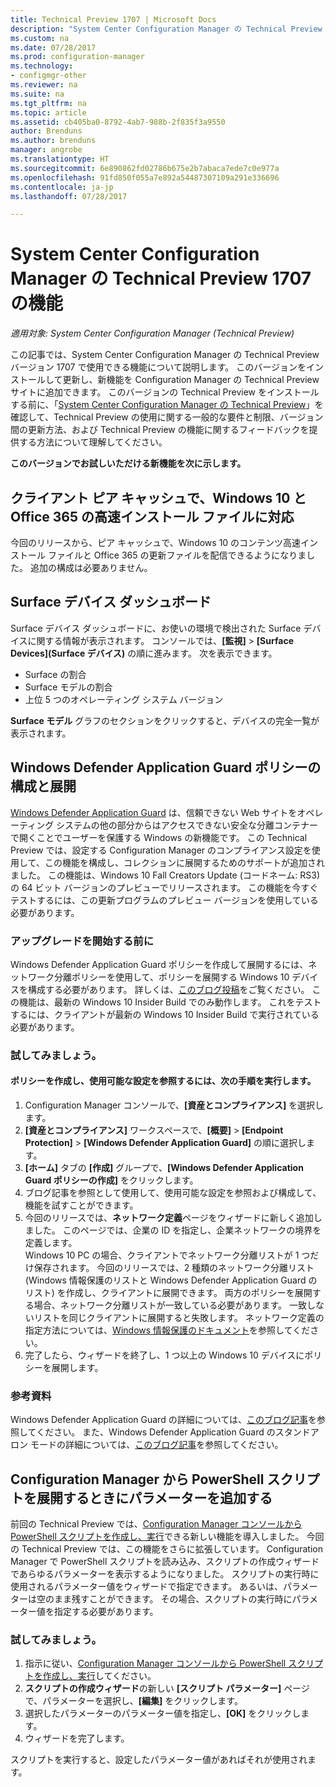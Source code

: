 ```yaml
---
title: Technical Preview 1707 | Microsoft Docs
description: "System Center Configuration Manager の Technical Preview バージョン 1707 で使用できる機能について説明します。"
ms.custom: na
ms.date: 07/28/2017
ms.prod: configuration-manager
ms.technology:
- configmgr-other
ms.reviewer: na
ms.suite: na
ms.tgt_pltfrm: na
ms.topic: article
ms.assetid: cb405ba0-8792-4ab7-988b-2f835f3a9550
author: Brenduns
ms.author: brenduns
manager: angrobe
ms.translationtype: HT
ms.sourcegitcommit: 6e890862fd02786b675e2b7abaca7ede7c0e977a
ms.openlocfilehash: 91fd850f055a7e892a54487307109a291e336696
ms.contentlocale: ja-jp
ms.lasthandoff: 07/28/2017

---
```

# <a name="capabilities-in-technical-preview-1707-for-system-center-configuration-manager"></a>System Center Configuration Manager の Technical Preview 1707 の機能

*適用対象: System Center Configuration Manager (Technical Preview)*

この記事では、System Center Configuration Manager の Technical Preview バージョン 1707 で使用できる機能について説明します。 このバージョンをインストールして更新し、新機能を Configuration Manager の Technical Preview サイトに追加できます。 このバージョンの Technical Preview をインストールする前に、「[System Center Configuration Manager の Technical Preview](../../core/get-started/technical-preview.md)」を確認して、Technical Preview の使用に関する一般的な要件と制限、バージョン間の更新方法、および Technical Preview の機能に関するフィードバックを提供する方法について理解してください。     


<!--  Known Issues Template   
**Known Issues in this Technical Preview:**
-   **Issue Name**. Details
    Workaround details.
-->

**このバージョンでお試しいただける新機能を次に示します。**  

<!--  Rough Section Template
##  FEATURE

### Procedure 1
### Try it out!  
 Try to complete the following tasks and then send us **Feedback** from the **Home** tab of the Ribbon to let us know how it worked:
 -  Task 1
 -  Task 2              
-->

## <a name="client-peer-cache-support-for-express-installation-files-for-windows-10-and-office-365"></a>クライアント ピア キャッシュで、Windows 10 と Office 365 の高速インストール ファイルに対応
<!-- 1352486 -->
今回のリリースから、ピア キャッシュで、Windows 10 のコンテンツ高速インストール ファイルと Office 365 の更新ファイルを配信できるようになりました。 追加の構成は必要ありません。

## <a name="surface-device-dashboard"></a>Surface デバイス ダッシュボード
<!--1355788-->
Surface デバイス ダッシュボードに、お使いの環境で検出された Surface デバイスに関する情報が表示されます。 コンソールでは、**[監視]** > **[Surface Devices]\(Surface デバイス\)** の順に進みます。 次を表示できます。
- Surface の割合
- Surface モデルの割合
- 上位 5 つのオペレーティング システム バージョン

**Surface モデル** グラフのセクションをクリックすると、デバイスの完全一覧が表示されます。  

## <a name="configure-and-deploy-windows-defender-application-guard-policies"></a>Windows Defender Application Guard ポリシーの構成と展開
<!-- 1351960 -->

[Windows Defender Application Guard](https://blogs.windows.com/msedgedev/2016/09/27/application-guard-microsoft-edge/#XLxEbcpkuKcFebrw.97) は、信頼できない Web サイトをオペレーティング システムの他の部分からはアクセスできない安全な分離コンテナーで開くことでユーザーを保護する Windows の新機能です。 この Technical Preview では、設定する Configuration Manager のコンプライアンス設定を使用して、この機能を構成し、コレクションに展開するためのサポートが追加されました。 この機能は、Windows 10 Fall Creators Update (コードネーム: RS3) の 64 ビット バージョンのプレビューでリリースされます。 この機能を今すぐテストするには、この更新プログラムのプレビュー バージョンを使用している必要があります。

### <a name="before-you-start"></a>アップグレードを開始する前に

Windows Defender Application Guard ポリシーを作成して展開するには、ネットワーク分離ポリシーを使用して、ポリシーを展開する Windows 10 デバイスを構成する必要があります。 詳しくは、[このブログ投稿](https://blogs.windows.com/msedgedev/2016/09/27/application-guard-microsoft-edge/#BmJGKPfSjHHzsMmI.97)をご覧ください。 この機能は、最新の Windows 10 Insider Build でのみ動作します。 これをテストするには、クライアントが最新の Windows 10 Insider Build で実行されている必要があります。

### <a name="try-it-out"></a>試してみましょう。

#### <a name="to-create-a-policy-and-to-browse-the-available-settings"></a>ポリシーを作成し、使用可能な設定を参照するには、次の手順を実行します。

1. Configuration Manager コンソールで、**[資産とコンプライアンス]** を選択します。
2. **[資産とコンプライアンス]** ワークスペースで、**[概要]** > **[Endpoint Protection]** > **[Windows Defender Application Guard]** の順に選択します。
3. **[ホーム]** タブの **[作成]** グループで、**[Windows Defender Application Guard ポリシーの作成]** をクリックします。
4. ブログ記事を参照として使用して、使用可能な設定を参照および構成して、機能を試すことができます。
5. 今回のリリースでは、**ネットワーク定義**ページをウィザードに新しく追加しました。 このページでは、企業の ID を指定し、企業ネットワークの境界を定義します。<br>Windows 10 PC の場合、クライアントでネットワーク分離リストが 1 つだけ保存されます。 今回のリリースでは、2 種類のネットワーク分離リスト (Windows 情報保護のリストと Windows Defender Application Guard のリスト) を作成し、クライアントに展開できます。 両方のポリシーを展開する場合、ネットワーク分離リストが一致している必要があります。 一致しないリストを同じクライアントに展開すると失敗します。
ネットワーク定義の指定方法については、[Windows 情報保護のドキュメント](https://docs.microsoft.com/windows/threat-protection/windows-information-protection/create-wip-policy-using-sccm)を参照してください。
6. 完了したら、ウィザードを終了し、1 つ以上の Windows 10 デバイスにポリシーを展開します。

### <a name="further-reading"></a>参考資料
Windows Defender Application Guard の詳細については、[このブログ記事](https://blogs.windows.com/msedgedev/2016/09/27/application-guard-microsoft-edge/#BmJGKPfSjHHzsMmI.97)を参照してください。 また、Windows Defender Application Guard のスタンドアロン モードの詳細については、[このブログ記事](https://techcommunity.microsoft.com/t5/Windows-Insider-Program/Windows-Defender-Application-Guard-Standalone-mode/td-p/66903)を参照してください。

## <a name="add-parameters-when-you-deploy-powershell-scripts-from-configuration-manager"></a>Configuration Manager から PowerShell スクリプトを展開するときにパラメーターを追加する

<!-- 1236459 --->

前回の Technical Preview では、[Configuration Manager コンソールから PowerShell スクリプトを作成し、実行](/sccm/core/get-started/capabilities-in-technical-preview-1706#create-and-run-powershell-scripts-from-the-configuration-manager-console)できる新しい機能を導入しました。
今回の Technical Preview では、この機能をさらに拡張しています。 Configuration Manager で PowerShell スクリプトを読み込み、スクリプトの作成ウィザードであらゆるパラメーターを表示するようになりました。 スクリプトの実行時に使用されるパラメーター値をウィザードで指定できます。 あるいは、パラメーターは空のまま残すことができます。 その場合、スクリプトの実行時にパラメーター値を指定する必要があります。

### <a name="try-it-out"></a>試してみましょう。

1. 指示に従い、[Configuration Manager コンソールから PowerShell スクリプトを作成し、実行](/sccm/core/get-started/capabilities-in-technical-preview-1706#create-and-run-powershell-scripts-from-the-configuration-manager-console)してください。 
2. **スクリプトの作成ウィザード**の新しい **[スクリプト パラメーター]** ページで、パラメーターを選択し、**[編集]** をクリックします。
3. 選択したパラメーターのパラメーター値を指定し、**[OK]** をクリックします。
4. ウィザードを完了します。

スクリプトを実行すると、設定したパラメーター値があればそれが使用されます。


